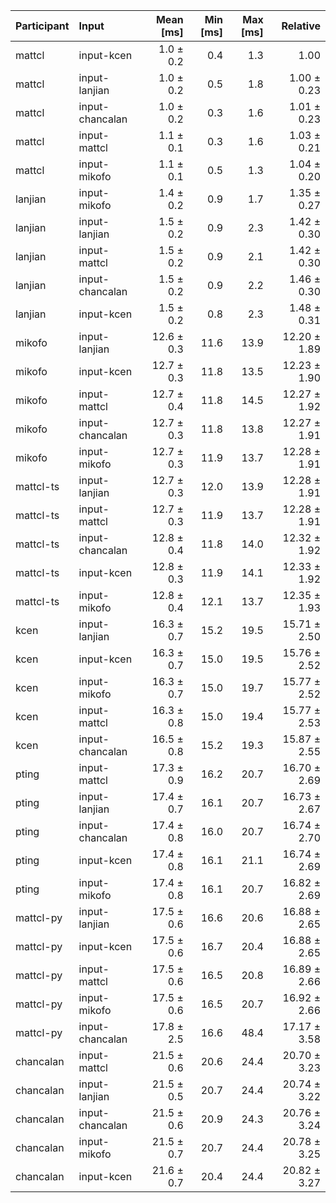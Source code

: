 | Participant | Input | Mean [ms] | Min [ms] | Max [ms] | Relative |
|:---|:---|---:|---:|---:|---:|
| mattcl | input-kcen | 1.0 ± 0.2 | 0.4 | 1.3 | 1.00 |
| mattcl | input-lanjian | 1.0 ± 0.2 | 0.5 | 1.8 | 1.00 ± 0.23 |
| mattcl | input-chancalan | 1.0 ± 0.2 | 0.3 | 1.6 | 1.01 ± 0.23 |
| mattcl | input-mattcl | 1.1 ± 0.1 | 0.3 | 1.6 | 1.03 ± 0.21 |
| mattcl | input-mikofo | 1.1 ± 0.1 | 0.5 | 1.3 | 1.04 ± 0.20 |
| lanjian | input-mikofo | 1.4 ± 0.2 | 0.9 | 1.7 | 1.35 ± 0.27 |
| lanjian | input-lanjian | 1.5 ± 0.2 | 0.9 | 2.3 | 1.42 ± 0.30 |
| lanjian | input-mattcl | 1.5 ± 0.2 | 0.9 | 2.1 | 1.42 ± 0.30 |
| lanjian | input-chancalan | 1.5 ± 0.2 | 0.9 | 2.2 | 1.46 ± 0.30 |
| lanjian | input-kcen | 1.5 ± 0.2 | 0.8 | 2.3 | 1.48 ± 0.31 |
| mikofo | input-lanjian | 12.6 ± 0.3 | 11.6 | 13.9 | 12.20 ± 1.89 |
| mikofo | input-kcen | 12.7 ± 0.3 | 11.8 | 13.5 | 12.23 ± 1.90 |
| mikofo | input-mattcl | 12.7 ± 0.4 | 11.8 | 14.5 | 12.27 ± 1.92 |
| mikofo | input-chancalan | 12.7 ± 0.3 | 11.8 | 13.8 | 12.27 ± 1.91 |
| mikofo | input-mikofo | 12.7 ± 0.3 | 11.9 | 13.7 | 12.28 ± 1.91 |
| mattcl-ts | input-lanjian | 12.7 ± 0.3 | 12.0 | 13.9 | 12.28 ± 1.91 |
| mattcl-ts | input-mattcl | 12.7 ± 0.3 | 11.9 | 13.7 | 12.28 ± 1.91 |
| mattcl-ts | input-chancalan | 12.8 ± 0.4 | 11.8 | 14.0 | 12.32 ± 1.92 |
| mattcl-ts | input-kcen | 12.8 ± 0.3 | 11.9 | 14.1 | 12.33 ± 1.92 |
| mattcl-ts | input-mikofo | 12.8 ± 0.4 | 12.1 | 13.7 | 12.35 ± 1.93 |
| kcen | input-lanjian | 16.3 ± 0.7 | 15.2 | 19.5 | 15.71 ± 2.50 |
| kcen | input-kcen | 16.3 ± 0.7 | 15.0 | 19.5 | 15.76 ± 2.52 |
| kcen | input-mikofo | 16.3 ± 0.7 | 15.0 | 19.7 | 15.77 ± 2.52 |
| kcen | input-mattcl | 16.3 ± 0.8 | 15.0 | 19.4 | 15.77 ± 2.53 |
| kcen | input-chancalan | 16.5 ± 0.8 | 15.2 | 19.3 | 15.87 ± 2.55 |
| pting | input-mattcl | 17.3 ± 0.9 | 16.2 | 20.7 | 16.70 ± 2.69 |
| pting | input-lanjian | 17.4 ± 0.7 | 16.1 | 20.7 | 16.73 ± 2.67 |
| pting | input-chancalan | 17.4 ± 0.8 | 16.0 | 20.7 | 16.74 ± 2.70 |
| pting | input-kcen | 17.4 ± 0.8 | 16.1 | 21.1 | 16.74 ± 2.69 |
| pting | input-mikofo | 17.4 ± 0.8 | 16.1 | 20.7 | 16.82 ± 2.69 |
| mattcl-py | input-lanjian | 17.5 ± 0.6 | 16.6 | 20.6 | 16.88 ± 2.65 |
| mattcl-py | input-kcen | 17.5 ± 0.6 | 16.7 | 20.4 | 16.88 ± 2.65 |
| mattcl-py | input-mattcl | 17.5 ± 0.6 | 16.5 | 20.8 | 16.89 ± 2.66 |
| mattcl-py | input-mikofo | 17.5 ± 0.6 | 16.5 | 20.7 | 16.92 ± 2.66 |
| mattcl-py | input-chancalan | 17.8 ± 2.5 | 16.6 | 48.4 | 17.17 ± 3.58 |
| chancalan | input-mattcl | 21.5 ± 0.6 | 20.6 | 24.4 | 20.70 ± 3.23 |
| chancalan | input-lanjian | 21.5 ± 0.5 | 20.7 | 24.4 | 20.74 ± 3.22 |
| chancalan | input-chancalan | 21.5 ± 0.6 | 20.9 | 24.3 | 20.76 ± 3.24 |
| chancalan | input-mikofo | 21.5 ± 0.7 | 20.7 | 24.4 | 20.78 ± 3.25 |
| chancalan | input-kcen | 21.6 ± 0.7 | 20.4 | 24.4 | 20.82 ± 3.27 |
